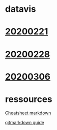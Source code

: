# datavis

# [20200221](https://github.com/Stephane-panda/datavis/tree/master/20200221)
# [20200228](https://github.com/Stephane-panda/datavis/tree/master/20200228)
# [20200306](https://github.com/Stephane-panda/datavis/tree/master/20200306)


# ressources
[Cheatsheet markdown](https://github.com/Stephane-panda/datavis/blob/master/Mastering%20Markdown%20%C2%B7%20GitHub%20Guides.pdf)

[gitmarkdown guide](https://github.com/Stephane-panda/datavis/blob/master/markdown-cheatsheet.pdf)
